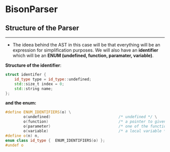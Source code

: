 # BisonParser

## **Structure of the Parser**
------
- The ideea behind the AST in this case will be that everything will be an expression for simplification purposes. We will also have an **identifier** which will be an **ENUM (undefined, function, paramater, variable)**.

**Structure of the identifier**:

```c++
struct identifer {
    id_type type = id_type::undefined;
    std::size_t index = 0;
    std::string name;
};
```

**and the enum:**

```c++
#define ENUM_IDENTIFIERS(o) \
        o(undefined)                              /* undefined */ \
        o(function)                               /* a pointer to givenfunction */ \
        o(parameter)                              /* one of the function params */ \
        o(variable)                               /* a local variable */
#define o(n) n,
enum class id_type {  ENUM_IDENTIFIERS(o) };
#undef o
```


